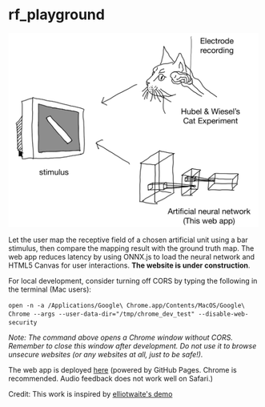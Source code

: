 # rf_playground

<div style="justify-content: center"><img src="docs/images/overview.jpg"  width="500"></div>

Let the user map the receptive field of a chosen artificial unit using a bar stimulus, then compare the mapping result with the ground truth map. The web app reduces latency by using ONNX.js to load the neural network and HTML5 Canvas for user interactions. **The website is under construction**.

For local development, consider turning off CORS by typing the following in the terminal (Mac users):

`open -n -a /Applications/Google\ Chrome.app/Contents/MacOS/Google\ Chrome --args --user-data-dir="/tmp/chrome_dev_test" --disable-web-security`

*Note: The command above opens a Chrome window without CORS. Remember to close this window after development. Do not use it to browse unsecure websites (or any websites at all, just to be safe!).*

The web app is deployed [here](https://tonyfu97.github.io/rf_playground/) (powered by GitHub Pages. Chrome is recommended. Audio feedback does not work well on Safari.)

Credit: This work is inspired by [elliotwaite's demo](https://github.com/elliotwaite/pytorch-to-javascript-with-onnx-js)
